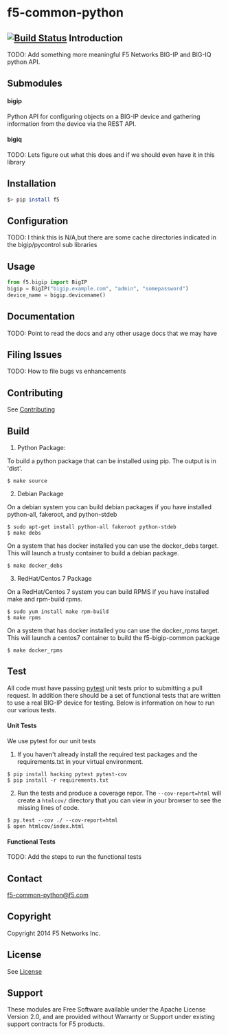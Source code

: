 f5-common-python
================
[![Build Status](https://magnum.travis-ci.com/F5Networks/f5-common-python.svg?token=s9yQgrQoSkLe6ec4WQKS&branch=develop)](https://magnum.travis-ci.com/F5Networks/f5-common-python)
Introduction
------------
TODO: Add something more meaningful
F5 Networks BIG-IP and BIG-IQ python API.

Submodules
----------
#### bigip
Python API for configuring objects on a BIG-IP device and gathering information
from the device via the REST API.

#### bigiq
TODO: Lets figure out what this does and if we should even have it in this library

Installation
------------
```bash
$> pip install f5
```

Configuration
-------------
TODO: I think this is N/A,but there are some cache directories indicated in the bigip/pycontrol sub libraries

Usage
-----
```python
from f5.bigip import BigIP
bigip = BigIP("bigip.example.com", "admin", "somepassword")
device_name = bigip.devicename()
```

Documentation
-------------
TODO: Point to read the docs and any other usage docs that we may have

Filing Issues
-------------
TODO: How to file bugs vs enhancements

Contributing
------------
See [Contributing](CONTRIBUTING.md)

Build
-----
1. Python Package:

To build a python package that can be installed using pip.  The output is in 'dist'.
```shell
$ make source
```

2. Debian Package

On a debian system you can build debian packages if you have installed python-all, fakeroot, and python-stdeb
```shell
$ sudo apt-get install python-all fakeroot python-stdeb
$ make debs
```

On a system that has docker installed you can use the docker_debs target.  This will launch a trusty container to build
a debian package.
```shell
$ make docker_debs
```

3. RedHat/Centos 7 Package

On a RedHat/Centos 7 system you can build RPMS if you have installed make and rpm-build rpms.
```shell
$ sudo yum install make rpm-build
$ make rpms
```
On a system that has docker installed you can use the docker_rpms target.  This will launch a centos7 container to build
the f5-bigip-common package
```shell
$ make docker_rpms
```

Test
----
All code must have passing [pytest](http://pytest.org) unit tests prior to
submitting a pull request.  In addition there should be a set of functional
tests that are written to use a real BIG-IP device for testing.  Below is
information on how to run our various tests.

#### Unit Tests
We use pytest for our unit tests
1. If you haven't already install the required test packages and the requirements.txt in your virtual environment.
```shell
$ pip install hacking pytest pytest-cov
$ pip install -r requirements.txt
```
2. Run the tests and produce a coverage repor.  The `--cov-report=html` will
create a `htmlcov/` directory that you can view in your browser to see the
missing lines of code.
```shell
$ py.test --cov ./ --cov-report=html
$ open htmlcov/index.html
```

#### Functional Tests
TODO: Add the steps to run the functional tests

Contact
-------
<f5-common-python@f5.com>

Copyright
---------
Copyright 2014 F5 Networks Inc.

License
-------
See [License](LICENSE)

Support
-------
These modules are Free Software available under the Apache License
Version 2.0, and are provided without Warranty or Support under 
existing support contracts for F5 products.
